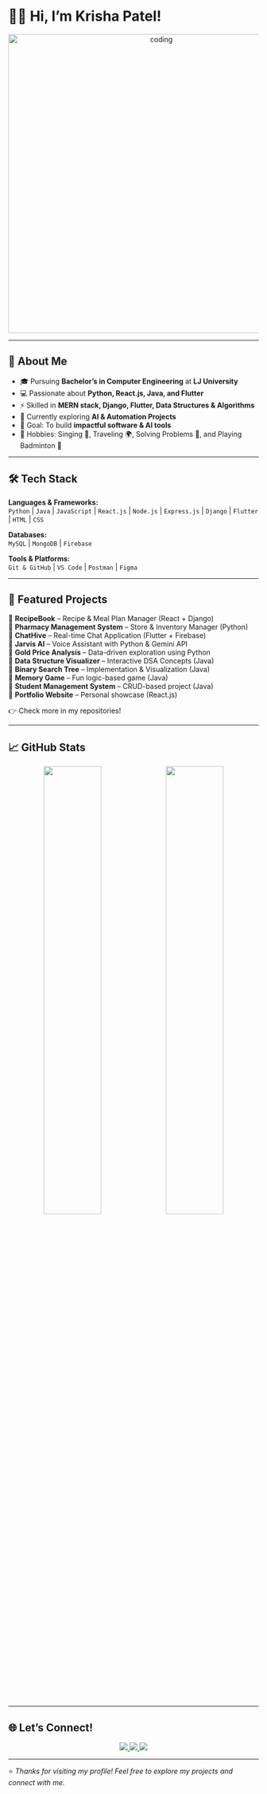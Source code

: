 # 👩‍💻 Hi, I’m Krisha Patel!  

<p align="center">
  <img src="https://media.giphy.com/media/L1R1tvI9svkIWwpVYr/giphy.gif" width="600" alt="coding">
</p>

---

## 🚀 About Me  
- 🎓 Pursuing **Bachelor’s in Computer Engineering** at **LJ University**  
- 💻 Passionate about **Python, React.js, Java, and Flutter**  
- ⚡ Skilled in **MERN stack, Django, Flutter, Data Structures & Algorithms** 
- 🌱 Currently exploring **AI & Automation Projects**  
- 🎯 Goal: To build **impactful software & AI tools**  
- 🎵 Hobbies: Singing 🎤, Traveling 🌍, Solving Problems 🧩, and Playing Badminton 🏸  

---

## 🛠️ Tech Stack  

**Languages & Frameworks:**  
`Python` | `Java` | `JavaScript` | `React.js` | `Node.js` | `Express.js` | `Django` | `Flutter` | `HTML` | `CSS` 

**Databases:**  
`MySQL` | `MongoDB` | `Firebase`

**Tools & Platforms:**  
`Git & GitHub` | `VS Code` | `Postman` | `Figma`  

---

## 📌 Featured Projects  

🔹 **RecipeBook** – Recipe & Meal Plan Manager (React + Django)  
🔹 **Pharmacy Management System** – Store & Inventory Manager (Python)  
🔹 **ChatHive** – Real-time Chat Application (Flutter + Firebase)  
🔹 **Jarvis AI** – Voice Assistant with Python & Gemini API  
🔹 **Gold Price Analysis** – Data-driven exploration using Python  
🔹 **Data Structure Visualizer** – Interactive DSA Concepts (Java)  
🔹 **Binary Search Tree** – Implementation & Visualization (Java)  
🔹 **Memory Game** – Fun logic-based game (Java)  
🔹 **Student Management System** – CRUD-based project (Java)  
🔹 **Portfolio Website** – Personal showcase (React.js)  

👉 Check more in my repositories!  

---

## 📈 GitHub Stats  

<p align="center">
  <img src="https://github-readme-stats.vercel.app/api?username=your-username&show_icons=true&theme=radical" width="48%">
  <img src="https://github-readme-streak-stats.herokuapp.com/?user=your-username&theme=radical" width="48%">
</p>

---

## 🌐 Let’s Connect!  

<p align="center">
  <a href="https://github.com/Krisha149">
    <img src="https://img.shields.io/badge/GitHub-000?style=for-the-badge&logo=github&logoColor=white"/>
  </a>
  <a href="https://www.linkedin.com/in/krishapatel2a4aa7284/">
    <img src="https://img.shields.io/badge/LinkedIn-0077b5?style=for-the-badge&logo=linkedin&logoColor=white"/>
  </a>
  <a href="mailto:krishapatel4774@gmail.com">
    <img src="https://img.shields.io/badge/Email-D14836?style=for-the-badge&logo=gmail&logoColor=white"/>
  </a>
</p>  

---

⭐️ *Thanks for visiting my profile! Feel free to explore my projects and connect with me.*  
